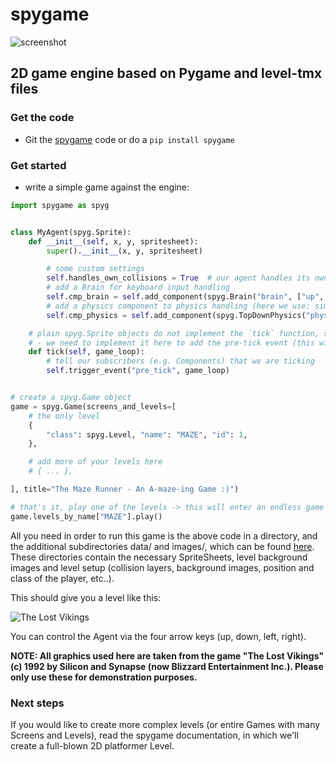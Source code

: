 # spygame

![screenshot](https://raw.githubusercontent.com/sven1977/spygame/master/examples/platformer_2d/screen1.png)

## 2D game engine based on Pygame and level-tmx files

### Get the code
* Git the [spygame](www.github.com/sven1977/spygame) code or do a `pip install spygame`

### Get started
* write a simple game against the engine:

```python
import spygame as spyg


class MyAgent(spyg.Sprite):
    def __init__(self, x, y, spritesheet):
        super().__init__(x, y, spritesheet)

        # some custom settings
        self.handles_own_collisions = True  # our agent handles its own collisions (instead of letting the Stage do it for us)
        # add a Brain for keyboard input handling
        self.cmp_brain = self.add_component(spyg.Brain("brain", ["up", "down", "left", "right"]))
        # add a physics component to physics handling (here we use: simple 2D top-down view and controls)
        self.cmp_physics = self.add_component(spyg.TopDownPhysics("physics"))

    # plain spyg.Sprite objects do not implement the `tick` function, so nothing ever happens with them
    # - we need to implement it here to add the pre-tick event (this will trigger the brain and physics components to act)
    def tick(self, game_loop):
        # tell our subscribers (e.g. Components) that we are ticking
        self.trigger_event("pre_tick", game_loop)


# create a spyg.Game object
game = spyg.Game(screens_and_levels=[
    # the only level
    {
        "class": spyg.Level, "name": "MAZE", "id": 1,
    },

    # add more of your levels here
    # { ... },

], title="The Maze Runner - An A-maze-ing Game :)")

# that's it, play one of the levels -> this will enter an endless game loop
game.levels_by_name["MAZE"].play()
```

All you need in order to run this game is the above code in a directory, and the additional subdirectories data/ and images/, which can
be found [here](www.github.com/sven1977/spygame/tree/master/examples/maze_runner). These directories contain the necessary SpriteSheets,
level background images and level setup (collision layers, background images, position and class of the player, etc..).

This should give you a level like this:

![The Lost Vikings](https://raw.githubusercontent.com/sven1977/spygame/master/examples/maze_runner/screen1.png)

You can control the Agent via the four arrow keys (up, down, left, right).

<b>NOTE: All graphics used here are taken from the game "The Lost Vikings" (c) 1992 by Silicon and Synapse (now Blizzard Entertainment Inc.).
Please only use these for demonstration purposes.</b> 


### Next steps
If you would like to create more complex levels (or entire Games with many Screens and Levels), read the spygame documentation, in which we'll
create a full-blown 2D platformer Level.

